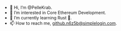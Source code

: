 - 👋 Hi, I’m @PelleKrab.
- 👀 I’m interested in Core Ethereum Development.
- 🌱 I’m currently learning Rust 🦀.
- 📫 How to reach me, github.n6z5b@simplelogin.com.

<!---
Pelle-Krabbenhoeft/Pelle-Krabbenhoeft is a ✨ special ✨ repository because its `README.md` (this file) appears on your GitHub profile.
You can click the Preview link to take a look at your changes.
--->
